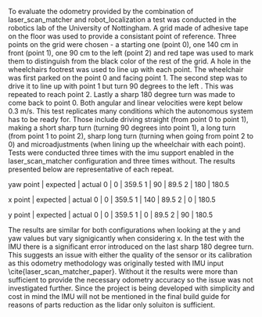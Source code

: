 To evaluate the odometry provided by the combination of laser\_scan\_matcher and robot\_localization a test was conducted in the robotics lab of the University of Nottingham. A grid made of adhesive tape on the floor was used to provide a consistant point of reference. Three points on the grid were chosen - a starting one (point 0), one 140 cm in front (point 1), one 90 cm to the left (point 2) and red tape was used to mark them to distinguish from the black color of the rest of the grid. A hole in the wheelchairs footrest was used to line up with each point. The wheelchair was first parked on the point 0 and facing point 1. The second step was to drive it to line up with point 1 but turn 90 degrees to the left . This was repeated to reach point 2. Lastly a sharp 180 degree turn was made to come back to point 0. Both angular and linear velocities were kept below 0.3 m/s. This test replicates many conditions which the autonomous system has to be ready for. Those include driving straight (from point 0 to point 1), making a short sharp turn (turning 90 degrees into point 1), a long turn (from point 1 to point 2), sharp long turn (turning when going from point 2 to 0) and microadjustments (when lining up the wheelchair with each point). Tests were conducted three times with the imu support enabled in the laser\_scan\_matcher configuration and three times without. The results presented below are representative of each repeat.

yaw
point | expected | actual
0     | 0        | 359.5
1     | 90       | 89.5 
2     | 180      | 180.5

x
point | expected | actual
0     | 0        | 359.5
1     | 140      | 89.5 
2     | 0        | 180.5

y
point | expected | actual
0     | 0        | 359.5
1     | 0        | 89.5 
2     | 90       | 180.5


The results are similar for both configurations when looking at the y and yaw values but vary signigicantly when considering x. In the test with the IMU there is a significant error introduced on the last sharp 180 degree turn. This suggests an issue with either the quality of the sensor or its calibration as this odometry methodology was originally tested with IMU input \cite{laser\_scan\_matcher\_paper}. Without it the results were more than sufficient to provide the necessary odometry accuracy so the issue was not investigated further. Since the project is being developed with simplicity and cost in mind the IMU will not be mentioned in the final build guide for reasons of parts reduction as the lidar only soluiton is sufficient.
